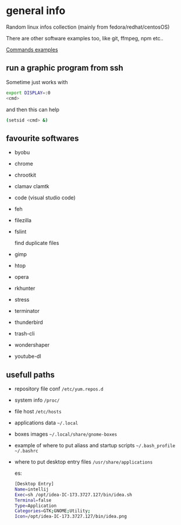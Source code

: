 # general info

Random linux infos collection (mainly from fedora/redhat/centosOS)

There are other software examples too, like git, ffmpeg, npm etc..

[Commands examples](https://github.com/simon387/notes/blob/master/linux/linux_cmd.md)

## run a graphic program from ssh

Sometime just works with 

```bash
export DISPLAY=:0
<cmd>
```

and then this can help

```bash
(setsid <cmd> &)
```

## favourite softwares

+ byobu
+ chrome
+ chrootkit
+ clamav clamtk
+ code (visual studio code)
+ feh
+ filezilla
+ fslint

  find duplicate files
+ gimp
+ htop
+ opera
+ rkhunter
+ stress
+ terminator
+ thunderbird
+ trash-cli
+ wondershaper
+ youtube-dl

## usefull paths

+ repository file conf ```/etc/yum.repos.d```
+ system info ```/proc/```
+ file host ```/etc/hosts```
+ applications data ```~/.local```
+ boxes images ```~/.local/share/gnome-boxes```
+ example of where to put aliass and startup scripts ```~/.bash_profile  ~/.bashrc```
+ where to put desktop entry files ```/usr/share/applications```

  es:
  ```bash
  [Desktop Entry]
  Name=intellij
  Exec=sh /opt/idea-IC-173.3727.127/bin/idea.sh
  Terminal=false
  Type=Application
  Categories=GTK;GNOME;Utility;
  Icon=/opt/idea-IC-173.3727.127/bin/idea.png
  ```
